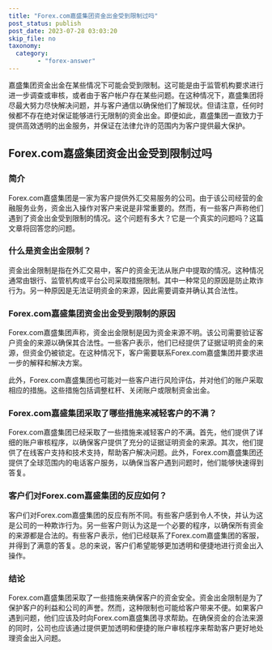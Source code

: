```yaml
---
title: "Forex.com嘉盛集团资金出金受到限制过吗"
post_status: publish
post_date: 2023-07-28 03:03:20
skip_file: no
taxonomy:
  category:
        - "forex-answer"
---
```


嘉盛集团资金出金在某些情况下可能会受到限制。这可能是由于监管机构要求进行进一步调查或审核，或者由于客户帐户存在某些问题。在这种情况下，嘉盛集团将尽最大努力尽快解决问题，并与客户通信以确保他们了解现状。但请注意，任何时候都不存在绝对保证能够进行无限制的资金出金。即便如此，嘉盛集团一直致力于提供高效透明的出金服务，并保证在法律允许的范围内为客户提供最大保护。

## Forex.com嘉盛集团资金出金受到限制过吗

### 简介

Forex.com嘉盛集团是一家为客户提供外汇交易服务的公司。由于该公司经营的金融服务业务，资金出入操作对客户来说是非常重要的。然而，有一些客户声称他们遇到了资金出金受到限制的情况。这个问题有多大？它是一个真实的问题吗？这篇文章将回答您的问题。

### 什么是资金出金限制？

资金出金限制是指在外汇交易中，客户的资金无法从账户中提取的情况。这种情况通常由银行、监管机构或平台公司采取措施限制。其中一种常见的原因是防止欺诈行为。另一种原因是无法证明资金的来源，因此需要调查并确认其合法性。

### Forex.com嘉盛集团资金出金受到限制的原因

Forex.com嘉盛集团声称，资金出金限制是因为资金来源不明。该公司需要验证客户资金的来源以确保其合法性。一些客户表示，他们已经提供了证据证明资金的来源，但资金仍被锁定。在这种情况下，客户需要联系Forex.com嘉盛集团并要求进一步的解释和解决方案。

此外，Forex.com嘉盛集团也可能对一些客户进行风险评估，并对他们的账户采取相应的措施。这些措施包括调整杠杆、关闭账户或限制资金出金。

### Forex.com嘉盛集团采取了哪些措施来减轻客户的不满？

Forex.com嘉盛集团已经采取了一些措施来减轻客户的不满。首先，他们提供了详细的账户审核程序，以确保客户提供了充分的证据证明资金的来源。其次，他们提供了在线客户支持和技术支持，帮助客户解决问题。此外，Forex.com嘉盛集团还提供了全球范围内的电话客户服务，以确保当客户遇到问题时，他们能够快速得到答复。

### 客户们对Forex.com嘉盛集团的反应如何？

客户们对Forex.com嘉盛集团的反应有所不同。有些客户感到令人不快，并认为这是公司的一种欺诈行为。另一些客户则认为这是一个必要的程序，以确保所有资金的来源都是合法的。有些客户表示，他们已经联系了Forex.com嘉盛集团的客服，并得到了满意的答复。总的来说，客户们希望能够更加透明和便捷地进行资金出入操作。

### 结论

Forex.com嘉盛集团采取了一些措施来确保客户的资金安全。资金出金限制是为了保护客户的利益和公司的声誉。然而，这种限制也可能给客户带来不便。如果客户遇到问题，他们应该及时向Forex.com嘉盛集团寻求帮助。在确保资金的合法来源的同时，公司也应该通过提供更加透明和便捷的账户审核程序来帮助客户更好地处理资金出入问题。 
